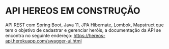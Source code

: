 # API HEREOS EM CONSTRUÇÃO

API REST com Spring Boot, Java 11, JPA Hibernate, Lombok, Mapstruct que tem o objetivo de cadastrar e gerenciar heróis, 
a documentação da API se encontra no seguinte endereço: https://hereos-api.herokuapp.com/swagger-ui.html

